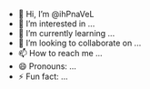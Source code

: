 - 👋 Hi, I’m @ihPnaVeL
- 👀 I’m interested in ...
- 🌱 I’m currently learning ...
- 💞️ I’m looking to collaborate on ...
- 📫 How to reach me ...
- 😄 Pronouns: ...
- ⚡ Fun fact: ...

<!---
ihPnaVeL/ihPnaVeL is a ✨ special ✨ repository because its `README.md` (this file) appears on your GitHub profile.
You can click the Preview link to take a look at your changes.
--->
